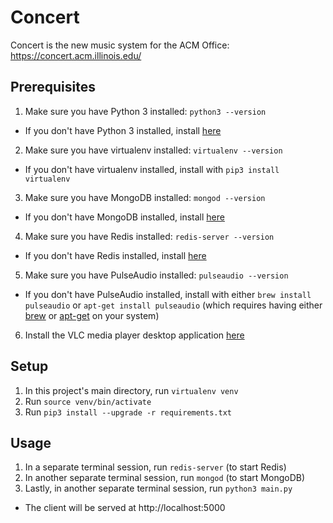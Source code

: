 # Concert

Concert is the new music system for the ACM Office: https://concert.acm.illinois.edu/

## Prerequisites

1. Make sure you have Python 3 installed: `python3 --version`
  - If you don't have Python 3 installed, install [here](https://www.python.org/downloads/)
2. Make sure you have virtualenv installed: `virtualenv --version`
  - If you don't have virtualenv installed, install with `pip3 install virtualenv`
3. Make sure you have MongoDB installed: `mongod --version`
  - If you don't have MongoDB installed, install [here](https://docs.mongodb.com/manual/installation/#tutorials)
4. Make sure you have Redis installed: `redis-server --version`
  - If you don't have Redis installed, install [here](https://redis.io/topics/quickstart)
5. Make sure you have PulseAudio installed: `pulseaudio --version`
  - If you don't have PulseAudio installed, install with either `brew install pulseaudio` or `apt-get install pulseaudio` (which requires having either [brew](https://brew.sh) or [apt-get](https://wiki.debian.org/apt-get) on your system)
6. Install the VLC media player desktop application [here](https://www.videolan.org/vlc/index.html)

## Setup
1. In this project's main directory, run `virtualenv venv`
2. Run `source venv/bin/activate`
3. Run `pip3 install --upgrade -r requirements.txt`

## Usage
1. In a separate terminal session, run `redis-server` (to start Redis)
2. In another separate terminal session, run `mongod` (to start MongoDB)
3. Lastly, in another separate terminal session, run `python3 main.py`
  - The client will be served at http://localhost:5000
